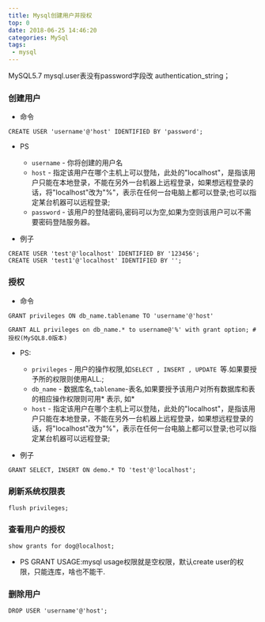 ```yaml
---
title: Mysql创建用户并授权
top: 0
date: 2018-06-25 14:46:20
categories: MySql
tags:
 - mysql
---
```

MySQL5.7 mysql.user表没有password字段改 authentication_string；
<!--more-->
### 创建用户

* 命令
```
CREATE USER 'username'@'host' IDENTIFIED BY 'password';
```
* PS 
	* `username` - 你将创建的用户名
	* `host` - 指定该用户在哪个主机上可以登陆，此处的"localhost"，是指该用户只能在本地登录，不能在另外一台机器上远程登录，如果想远程登录的话，将"localhost"改为"%"，表示在任何一台电脑上都可以登录;也可以指定某台机器可以远程登录;
	* `password` - 该用户的登陆密码,密码可以为空,如果为空则该用户可以不需要密码登陆服务器。

* 例子
```
CREATE USER 'test'@'localhost' IDENTIFIED BY '123456';
CREATE USER 'test1'@'localhost' IDENTIFIED BY '';
```

### 授权

* 命令
```
GRANT privileges ON db_name.tablename TO 'username'@'host'

GRANT ALL privileges on db_name.* to username@'%' with grant option; #授权(MySQL8.0版本)
```
* PS:
	* `privileges` - 用户的操作权限,如`SELECT , INSERT , UPDATE `等.如果要授予所的权限则使用ALL.; 
	* `db_name` - 数据库名,`tablename`-表名,如果要授予该用户对所有数据库和表的相应操作权限则可用\* 表示, 如\*
	*  `host` - 指定该用户在哪个主机上可以登陆，此处的"localhost"，是指该用户只能在本地登录，不能在另外一台机器上远程登录，如果想远程登录的话，将"localhost"改为"%"，表示在任何一台电脑上都可以登录;也可以指定某台机器可以远程登录;

* 例子
```
GRANT SELECT, INSERT ON demo.* TO 'test'@'localhost';
```
### 刷新系统权限表

```
flush privileges;
```
### 查看用户的授权

```
show grants for dog@localhost;
```
* PS 
GRANT USAGE:mysql usage权限就是空权限，默认create user的权限，只能连库，啥也不能干.

###  删除用户

```
DROP USER 'username'@'host';
```


